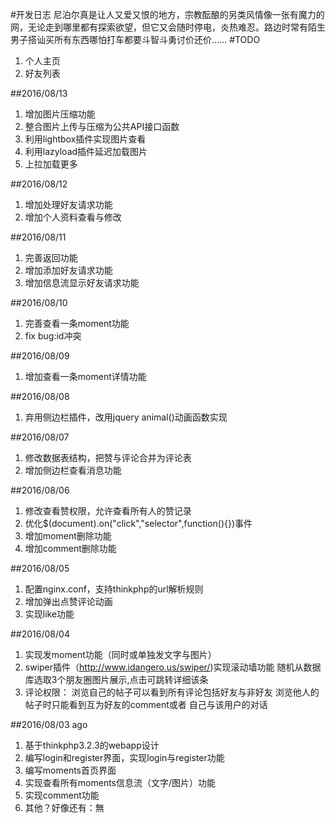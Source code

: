 #开发日志
尼泊尔真是让人又爱又恨的地方，宗教酝酿的另类风情像一张有魔力的网，无论走到哪里都有探索欲望，但它又会随时停电，炎热难忍。路边时常有陌生男子搭讪买所有东西哪怕打车都要斗智斗勇讨价还价……
#TODO
1. 个人主页
2. 好友列表


##2016/08/13
1. 增加图片压缩功能
2. 整合图片上传与压缩为公共API接口函数
3. 利用lightbox插件实现图片查看
4. 利用lazyload插件延迟加载图片
5. 上拉加载更多

##2016/08/12
1. 增加处理好友请求功能
2. 增加个人资料查看与修改

##2016/08/11
1. 完善返回功能
2. 增加添加好友请求功能
3. 增加信息流显示好友请求功能

##2016/08/10
1. 完善查看一条moment功能
2. fix bug:id冲突

##2016/08/09
1. 增加查看一条moment详情功能

##2016/08/08
1. 弃用侧边栏插件，改用jquery animal()动画函数实现

##2016/08/07
1. 修改数据表结构，把赞与评论合并为评论表
2. 增加侧边栏查看消息功能

##2016/08/06
1. 修改查看赞权限，允许查看所有人的赞记录
2. 优化$(document).on("click","selector",function(){})事件
3. 增加moment删除功能
4. 增加comment删除功能

##2016/08/05
1. 配置nginx.conf，支持thinkphp的url解析规则 
2. 增加弹出点赞评论动画
3. 实现like功能

##2016/08/04
1. 实现发moment功能（同时或单独发文字与图片）
2. swiper插件（http://www.idangero.us/swiper/)实现滚动墙功能
		随机从数据库选取3个朋友圈图片展示,点击可跳转详细该条
3. 评论权限：
		浏览自己的帖子可以看到所有评论包括好友与非好友
		浏览他人的帖子时只能看到互为好友的comment或者 自己与该用户的对话

##2016/08/03 ago
1. 基于thinkphp3.2.3的webapp设计
2. 编写login和register界面，实现login与register功能
3. 编写moments首页界面
4. 实现查看所有moments信息流（文字/图片）功能
5. 实现comment功能
6. 其他？好像还有：無